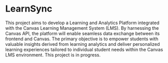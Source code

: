 # LearnSync
This project aims to develop a Learning and Analytics Platform integrated with the Canvas Learning Management System (LMS). By harnessing the Canvas API, the platform will enable seamless data exchange between its frontend and Canvas. The primary objective is to empower students with valuable insights derived from learning analytics and deliver personalized learning experiences tailored to individual student needs within the Canvas LMS environment. This project is in progress.
